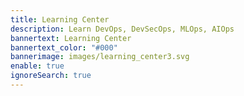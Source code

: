 ```yaml
---
title: Learning Center
description: Learn DevOps, DevSecOps, MLOps, AIOps
bannertext: Learning Center
bannertext_color: "#000"
bannerimage: images/learning_center3.svg
enable: true
ignoreSearch: true
---
```


